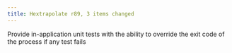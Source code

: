```yaml
---
title: Hextrapolate r89, 3 items changed
---
```


Provide in-application unit tests with the ability to override the exit code of the process if any test fails
